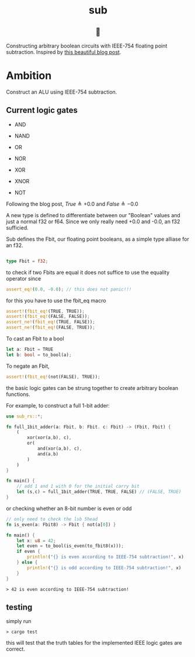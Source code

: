 
<h1 align="center">sub</h1>
<h2 align="center">🥺</h2>

Constructing arbitrary boolean circuits with IEEE-754 floating point subtraction. Inspired by [this beautiful blog post](https://orlp.net/blog/subtraction-is-functionally-complete/).


# Ambition

Construct an ALU using IEEE-754 subtraction.

## Current logic gates

* AND

* NAND

* OR

* NOR

* XOR

* XNOR

* NOT

Following the blog post, $True \triangleq +0.0$ and $False \triangleq -0.0$

A new type is defined to differentiate between our "Boolean" values and just a normal f32 or f64. Since we only really need +0.0 and -0.0, an f32 sufficied.

Sub defines the Fbit, our floating point booleans, as a simple type alliase for an f32.

```Rust

type Fbit = f32;
```

to check if two Fbits are equal it does not suffice to use the equality operator since

```Rust
assert_eq!(0.0, -0.0); // this does not panic!!!
```

for this you have to use the fbit_eq macro

```Rust
assert!(fbit_eq!(TRUE, TRUE));
assert!(fbit_eq!(FALSE, FALSE));
assert_ne!(fbit_eq!(TRUE, FALSE));
assert_ne!(fbit_eq!(FALSE, TRUE));
```

To cast an Fbit to a bool

```Rust
let a: Fbit = TRUE
let b: bool = to_bool(a);
```

To negate an Fbit,

```Rust
assert!(fbit_eq!(not(FALSE), TRUE));
```

the basic logic gates can be strung together to create arbitrary boolean functions.

For example, to construct a full 1-bit adder:

```Rust
use sub_rs::*;

fn full_1bit_adder(a: Fbit, b: Fbit. c: Fbit) -> (Fbit, Fbit) {
    (
        xor(xor(a,b), c),
        or(
            and(xor(a,b), c),
            and(a,b)
        )
    )
}

fn main() {
    // add 1 and 1 with 0 for the initial carry bit
    let (s,c) = full_1bit_adder(TRUE, TRUE, FALSE) // (FALSE, TRUE)
}
```

or checking whether an 8-bit number is even or odd

```Rust
// only need to check the lsb 5head
fn is_even(a: Fbit8) -> Fbit { not(a[0]) }

fn main() {
    let x: u8 = 42;
    let even = to_bool(is_even(to_fbit8(x)));
    if even {
        println!("{} is even according to IEEE-754 subtraction!", x)   
    } else {
        println!("{} is odd according to IEEE-754 subtraction!", x)   
    }
}
```

```console
> 42 is even according to IEEE-754 subtraction!
```


## testing

simply run

```console
> cargo test
```

this will test that the truth tables for the implemented IEEE logic gates are correct. 
